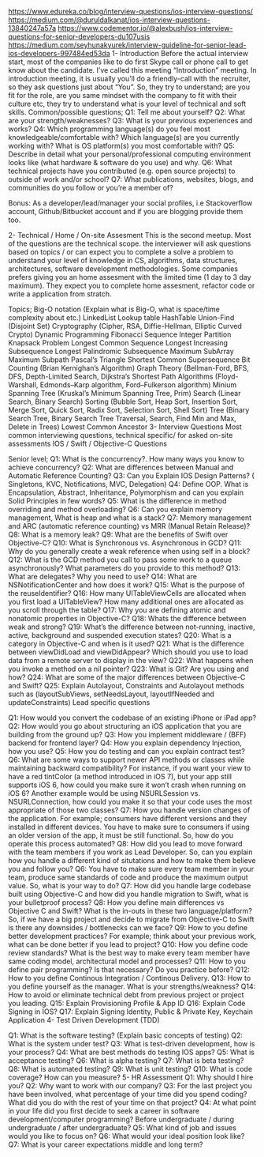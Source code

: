 https://www.edureka.co/blog/interview-questions/ios-interview-questions/
https://medium.com/@duruldalkanat/ios-interview-questions-13840247a57a
https://www.codementor.io/@alexbush/ios-interview-questions-for-senior-developers-du107usis
https://medium.com/seyhunakyurek/interview-guideline-for-senior-lead-ios-developers-997484ed53da
1- Introduction
Before the actual interview start, most of the companies like to do first Skype call or phone call to get know about the candidate. I’ve called this meeting “Introduction” meeting.
In introduction meeting, it is usually you’ll do a friendly-call with the recruiter, so they ask questions just about “You”.
So, they try to understand; are you fit for the role, are you same mindset with the company to fit with their culture etc, they try to understand what is your level of technical and soft skills.
Common/possible questions;
Q1: Tell me about yourself?
Q2: What are your strength/weaknesses?
Q3: What is your previous experiences and works?
Q4: Which programming language(s) do you feel most knowledgeable/comfortable with? Which language(s) are you currently working with? What is OS platform(s) you most comfortable with?
Q5: Describe in detail what your personal/professional computing environment looks like (what hardware & software do you use) and why.
Q6: What technical projects have you contributed (e.g. open source projects) to outside of work and/or school?
Q7: What publications, websites, blogs, and communities do you follow or you’re a member of?

Bonus: As a developer/lead/manager your social profiles, i.e Stackoverflow account, Github/Bitbucket account and if you are blogging provide them too.

2- Technical / Home / On-site Assesment
This is the second meetup. Most of the questions are the technical scope. the interviewer will ask questions based on topics / or can expect you to complete a solve a problem to understand your level of knowledge in CS, algorithms, data structures, architectures, software development methodologies.
Some companies prefers giving you an home assesment with the limited time (1 day to 3 day maximum). They expect you to complete home assesment, refactor code or write a application from stratch.

Topics;
Big-O notation
(Explain what is Big-O, what is space/time complexity about etc.)
LinkedList
Lookup table
HashTable
Union-Find (Disjoint Set)
Cryptography (Cipher, RSA, Diffie-Hellman, Elliptic Curved Crypto)
Dynamic Programming
Fibonacci Sequence
Integer Partition
Knapsack Problem
Longest Common Sequence
Longest Increasing Subsequence
Longest Palindromic Subsequence
Maximum SubArray
Maximum Subpath
Pascal’s Triangle
Shortest Common Supersequence
Bit Counting (Brian Kernighan’s Algorithm)
Graph Theory (Bellman-Ford, BFS, DFS, Depth-Limited Search, Dijkstra’s Shortest Path Algorithms (Floyd-Warshall, Edmonds–Karp algorithm, Ford–Fulkerson algorithm)
Minium Spanning Tree (Kruskal’s Minimum Spanning Tree, Prim)
Search (Linear Search, Binary Search)
Sorting (Bubble Sort, Heap Sort, Insertion Sort, Merge Sort, Quick Sort, Radix Sort, Selection Sort, Shell Sort)
Tree (Binary Search Tree, Binary Search Tree Traversal, Search, Find Min and Max, Delete in Trees)
Lowest Common Ancestor
3- Interview Questions
Most common interviewing questions, technical specific/ for asked on-site assessments
IOS / Swift / Objective-C Questions

Senior level;
Q1: What is the concurrency?. How many ways you know to achieve concurrency?
Q2: What are differences between Manual and Automatic Reference Counting?
Q3: Can you Explain IOS Design Patterns? ( Singletons, KVC, Notifications, MVC, Delegation)
Q4: Define OOP. What is Encapsulation, Abstract, Inheritance, Polymorphism and can you explain Solid Principles in few words?
Q5: What is the difference in method overriding and method overloading?
Q6: Can you explain memory management, What is heap and what is a stack?
Q7: Memory management and ARC (automatic reference counting) vs MRR (Manual Retain Release)?
Q8: What is a memory leak?
Q9: What are the benefits of Swift over Objective-C?
Q10: What is Synchronous vs. Asynchronous in GCD?
Q11: Why do you generally create a weak reference when using self in a block?
Q12: What is the GCD method you call to pass some work to a queue asynchronously? What parameters do you provide to this method?
Q13: What are delegates? Why you need to use?
Q14: What are NSNotificationCenter and how does it work?
Q15: What is the purpose of the reuseIdentifier?
Q16: How many UITableViewCells are allocated when you first load a UITableView? How many additional ones are allocated as you scroll through the table?
Q17: Why you are defining atomic and nonatomic properties in Objective-C?
Q18: Whats the difference between weak and strong?
Q19: What’s the difference between not-running, inactive, active, background and suspended execution states?
Q20: What is a category in Objective-C and when is it used?
Q21: What is the difference between viewDidLoad and viewDidAppear? Which should you use to load data from a remote server to display in the view?
Q22: What happens when you invoke a method on a nil pointer?
Q23: What is Git? Are you using and how?
Q24: What are some of the major differences between Objective-C and Swift?
Q25: Explain Autolayout, Constraints and Autolayout methods such as (layoutSubViews, setNeedsLayout, layoutIfNeeded and updateConstraints)
Lead specific questions

Q1: How would you convert the codebase of an existing iPhone or iPad app?
Q2: How would you go about structuring an iOS application that you are building from the ground up?
Q3: How you implement middleware / (BFF) backend for frontend layer?
Q4: How you explain dependency Injection, how you use?
Q5: How you do testing and can you explain contract test?
Q6: What are some ways to support newer API methods or classes while maintaining backward compatibility? For instance, if you want your view to have a red tintColor (a method introduced in iOS 7), but your app still supports iOS 6, how could you make sure it won’t crash when running on iOS 6? Another example would be using NSURLSession vs. NSURLConnection, how could you make it so that your code uses the most appropriate of those two classes?
Q7: How you handle version changes of the application. For example; consumers have different versions and they installed in different devices. You have to make sure to consumers if using an older version of the app, it must be still functional. So, how do you operate this process automated?
Q8: How did you lead to move forward with the team members if you work as Lead Developer. So, can you explain how you handle a different kind of situtations and how to make them believe you and follow you?
Q6: You have to make sure every team member in your team, produce same standards of code and produce the maximum output value. So, what is your way to do?
Q7: How did you handle large codebase built using Objective-C and how did you handle migration to Swift, what is your bulletproof process?
Q8: How you define main differences vs Objective C and Swift? What is the in-outs in these two language/platform? So, if we have a big project and decide to migrate from Objective-C to Swift is there any downsides / bottlenecks can we face?
Q9: How to you define better development practices? For example; think about your previous work, what can be done better if you lead to project?
Q10: How you define code review standards? What is the best way to make every team member have same coding model, architectural model and processes?
Q11: How to you define pair programming? Is that necessary? Do you practice before?
Q12: How to you define Continous Integration / Continous Delivery.
Q13: How to you define yourself as the manager. What is your strengths/weakness?
Q14: How to avoid or eliminate technical debt from previous project or project you leading.
Q15: Explain Provisioning Profile & App ID
Q16: Explain Code Signing in IOS?
Q17: Explain Signing Identity, Public & Private Key, Keychain Application
4- Test Driven Development (TDD)

Q1: What is the software testing? (Explain basic concepts of testing)
Q2: What is the system under test?
Q3: What is test-driven development, how is your process?
Q4: What are best methods do testing IOS apps?
Q5: What is acceptance testing?
Q6: What is alpha testing?
Q7: What is beta testing?
Q8: What is automated testing?
Q9: What is unit testing?
Q10: What is code coverage? How can you measure?
5- HR Assessment
Q1: Why should I hire you?
Q2: Why want to work with our company?
Q3: For the last project you have been involved, what percentage of your time did you spend coding? What did you do with the rest of your time on that project?
Q4: At what point in your life did you first decide to seek a career in software development/computer programming? Before undergraduate / during undergraduate / after undergraduate?
Q5: What kind of job and issues would you like to focus on?
Q6: What would your ideal position look like?
Q7: What is your career expectations middle and long term?
